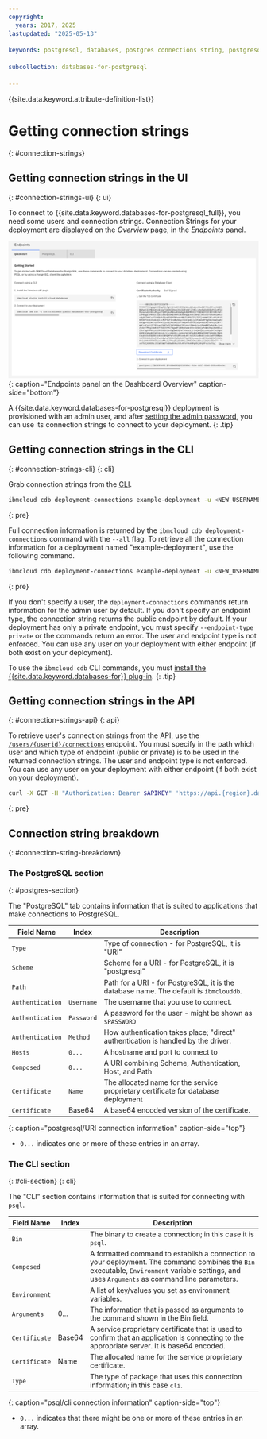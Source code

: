 ```yaml
---
copyright:
  years: 2017, 2025
lastupdated: "2025-05-13"

keywords: postgresql, databases, postgres connections string, postgresql connection string

subcollection: databases-for-postgresql

---
```


{{site.data.keyword.attribute-definition-list}}


# Getting connection strings
{: #connection-strings}

## Getting connection strings in the UI
{: #connection-strings-ui}
{: ui}

To connect to {{site.data.keyword.databases-for-postgresql_full}}, you need some users and connection strings. Connection Strings for your deployment are displayed on the _Overview_ page, in the _Endpoints_ panel. 

![Endpoints panel on the Dashboard Overview](images/getting-started-endpoints-panel.png){: caption="Endpoints panel on the Dashboard Overview" caption-side="bottom"}

A {{site.data.keyword.databases-for-postgresql}} deployment is provisioned with an admin user, and after [setting the admin password](/docs/databases-for-postgresql?topic=databases-for-postgresql-user-management&interface=ui#user-management-set-admin-password-ui), you can use its connection strings to connect to your deployment.
{: .tip}

## Getting connection strings in the CLI
{: #connection-strings-cli}
{: cli}

Grab connection strings from the [CLI](/docs/databases-cli-plugin?topic=databases-cli-plugin-cdb-reference#deployment-connections).
```sh
ibmcloud cdb deployment-connections example-deployment -u <NEW_USERNAME> [--endpoint-type <ENDPOINT_TYPE>]
```
{: pre}

Full connection information is returned by the `ibmcloud cdb deployment-connections` command with the `--all` flag. To retrieve all the connection information for a deployment named "example-deployment", use the following command.
```sh
ibmcloud cdb deployment-connections example-deployment -u <NEW_USERNAME> --all [--endpoint-type <ENDPOINT_TYPE>]
```
{: pre}

If you don't specify a user, the `deployment-connections` commands return information for the admin user by default. If you don't specify an endpoint type, the connection string returns the public endpoint by default. If your deployment has only a private endpoint, you must specify `--endpoint-type private` or the commands return an error. The user and endpoint type is not enforced. You can use any user on your deployment with either endpoint (if both exist on your deployment).

To use the `ibmcloud cdb` CLI commands, you must [install the {{site.data.keyword.databases-for}} plug-in](/docs/cloud-databases?topic=cloud-databases-icd-cli).
{: .tip}

## Getting connection strings in the API
{: #connection-strings-api}
{: api}

To retrieve user's connection strings from the API, use the [`/users/{userid}/connections`](/apidocs/cloud-databases-api/cloud-databases-api-v5#getconnection) endpoint. You must specify in the path which user and which type of endpoint (public or private) is to be used in the returned connection strings. The user and endpoint type is not enforced. You can use any user on your deployment with either endpoint (if both exist on your deployment).
```sh
curl -X GET -H "Authorization: Bearer $APIKEY" 'https://api.{region}.databases.cloud.ibm.com/v4/ibm/deployments/{id}/users/{userid}/connections/{endpoint_type}'
```
{: pre}

## Connection string breakdown
{: #connection-string-breakdown}

### The PostgreSQL section
{: #postgres-section}

The "PostgreSQL" tab contains information that is suited to applications that make connections to PostgreSQL.

| Field Name | Index | Description |
| ---------- | ----- | ----------- |
| `Type` | | Type of connection - for PostgreSQL, it is "URI" |
| `Scheme` | | Scheme for a URI - for PostgreSQL, it is "postgresql" |
| `Path` | | Path for a URI - for PostgreSQL, it is the database name. The default is `ibmclouddb`. |
| `Authentication` | `Username` | The username that you use to connect. |
| `Authentication` | `Password` | A password for the user - might be shown as `$PASSWORD` |
| `Authentication` | `Method`|How authentication takes place; "direct" authentication is handled by the driver. |
| `Hosts` | `0...` | A hostname and port to connect to |
| `Composed` | `0...` | A URI combining Scheme, Authentication, Host, and Path |
| `Certificate` | `Name` | The allocated name for the service proprietary certificate for database deployment |
| `Certificate` | Base64 | A base64 encoded version of the certificate. |
{: caption="postgresql/URI connection information" caption-side="top"}

* `0...` indicates one or more of these entries in an array.

### The CLI section
{: #cli-section}
{: cli}

The "CLI" section contains information that is suited for connecting with `psql`.

| Field Name | Index | Description |
| ---------- | ----- | ----------- |
| `Bin` | | The binary to create a connection; in this case it is `psql`. |
| `Composed` | | A formatted command to establish a connection to your deployment. The command combines the `Bin` executable, `Environment` variable settings, and uses `Arguments` as command line parameters. |
| `Environment` | | A list of key/values you set as environment variables. |
| `Arguments` | 0... | The information that is passed as arguments to the command shown in the Bin field. |
| `Certificate` | Base64 | A service proprietary certificate that is used to confirm that an application is connecting to the appropriate server. It is base64 encoded. |
| `Certificate` | Name | The allocated name for the service proprietary certificate. |
| `Type` | | The type of package that uses this connection information; in this case `cli`.  |
{: caption="psql/cli connection information" caption-side="top"}

* `0...` indicates that there might be one or more of these entries in an array.
